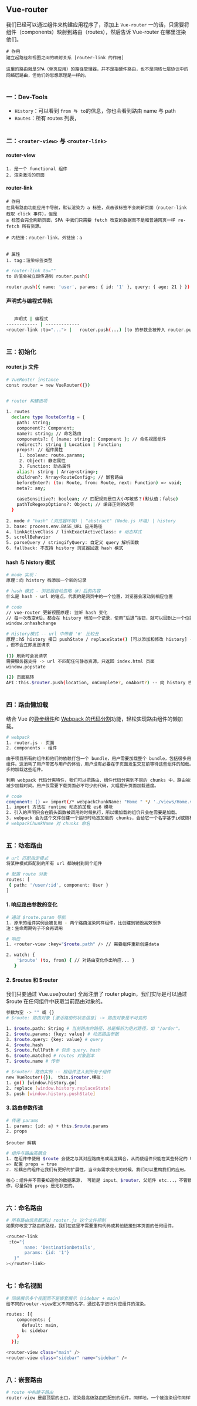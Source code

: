 


## Vue-router

我们已经可以通过组件来构建应用程序了，添加上 `Vue-router` 一的话，只需要将组件（components）映射到路由（routes），然后告诉 Vue-router 在哪里渲染他们。

```
# 作用
建立起路径和视图之间的映射关系 [router-link 的作用]

这里的路由就是SPA（单页应用）的路径管理器，并不是指硬件路由，也不是网络七层协议中的网络层路由，但他们的思想原理是一样的。
```

#
### 一：Dev-Tools


* `History`：可以看到 `from 与 to`的信息，你也会看到路由 name 与 path
* `Routes`：所有 routes 列表，


#
### 二：`<router-view>` 与 `<router-link>`

#### router-view

```
1. 是一个 functional 组件
2. 渲染激活的页面
```

#### router-link

```
# 作用
在具有路由功能应用中导航，默认渲染为 a 标签，点击该标签不会刷新页面（router-link 截取 click 事件），但是
a 标签会完全刷新页面，SPA 中我们只需要 fetch 改变的数据而不是和普通网页一样 re-fetch 所有资源。

# 内链接：router-link，外链接：a


# 属性
1. tag：渲染标签类型
```

```bash
# router-link to=""
to 的值会被立即传递到 router.push()

router.push({ name: 'user', params: { id: '1' }, query: { age: 21 } })
```

#### 声明式与编程式导航

```bash

   声明式 | 编程式
------------ | -------------
<router-link :to="..."> | 	router.push(...) [to 的参数会被传入 router.push()]
```

#
### 三：初始化

#### router.js 文件

```bash
# VueRouter instance
const router = new VueRouter({})


# router 构建选项
         
1. routes
  declare type RouteConfig = {
    path: string;
    component?: Component;
    name?: string; // 命名路由
    components?: { [name: string]: Component }; // 命名视图组件
    redirect?: string | Location | Function;
    props?: // 组件属性
     1. boolean: route.params;
     2. Object: 静态属性
     3. Function: 动态属性
    alias?: string | Array<string>;
    children?: Array<RouteConfig>; // 嵌套路由
    beforeEnter?: (to: Route, from: Route, next: Function) => void;
    meta?: any;
    
    caseSensitive?: boolean; // 匹配规则是否大小写敏感？(默认值：false)
    pathToRegexpOptions?: Object; // 编译正则的选项
  }
  
2. mode # "hash" (浏览器环境) | "abstract" (Node.js 环境) | history
3. base: process.env.BASE_URL 应用路径
4. linkActiveClass / linkExactActiveClass: # 动态样式
5. scrollBehavior
5. parseQuery / stringifyQuery: 自定义 query 解析函数
6. fallback: 不支持 history 浏览器回退 hash 模式
```

#### hash 与 history 模式
    
```bash
# mode 实现：
原理：向 history 栈添加一个新的记录
```

```bash
# hash 模式 - 浏览器自动忽略（#）后的内容
什么是 hash - url 的锚点，代表的是网页中的一个位置，浏览器会滚动到相应位置

# code 
// vue-router 更新视图原理: 监听 hash 变化
// 每一次改变#后，都会在 history 增加一个记录，使用”后退”按钮，就可以回到上一个位置
window.onhashchange
```

```bash
# History模式 -- url 中带着 '#' 比较丑
原理：h5 history 接口 pushState / replaceState() [可以添加和修改 history] -- 执行修改改变当前 url
，但不会立即发送请求
           
(1) 刷新时会发请求
需要服务器支持 -> url 不匹配任何静态资源，只返回 index.html 页面
window.popstate 

(2) 页面跳转
API：this.$router.push(location, onComplete?, onAbort?) -- 向 history 栈添加一个新的记录
```

#
### 四：路由懒加载

结合 Vue 的[异步组件](https://cn.vuejs.org/v2/guide/components-dynamic-async.html#%E5%BC%82%E6%AD%A5%E7%BB%84%E4%BB%B6)和 [Webpack 的代码分割](https://www.webpackjs.com/guides/code-splitting/)功能，轻松实现路由组件的懒加载。

```bash
# webpack
1. router.js - 页面
2. components - 组件

由于项目所有的组件和他们的依赖打包一个 bundle，用户需要加载整个 bundle，包括很多用户可能不会点击的
组件。这消耗了用户带宽与用户的体验，用户没有必要在于页面发生交互前等待这些组件的加载。我们可以动态的异
步的加载这些组件。

利用 webpack 代码分离特性，我们可以把路由、组件代码分离到不同的 chunks 中，路由被激活的时候才去加载，
减少加载时间。用户仅需要下载页面必不可少的代码，大幅提升页面加载速度。

# code
component: () => import(/* webpackChunkName: "Home " */ './views/Home.vue')
1. import 方法在 runtime 动态的加载 es6 模块
2. 引入的声明只会在箭头函数被调用的时候执行，所以懒加载的组价只会在需要是加载。
3. webpack 会为这个文件创建一个运行时动态加载的 chunks，会给它一个名字基于id或随机的hash值
# webpackChunkName 对 chunks 命名
```

#
### 五：动态路由

```bash
# url 匹配指定模式
将某种模式匹配到的所有 url 都映射到同个组件

# 配置 route 对象
routes: [
 { path: '/user/:id', component: User }
]
```

#### 1. 响应路由参数的变化

```bash
# 通过 $route.param 导航
1. 原来的组件实例会被复用 - 两个路由渲染同样组件，比创建到销毁高效很多
注：生命周期钩子不会再调用

# 响应
1. <router-view :key="$route.path" /> // 需要组件重新创建data

2. watch: {
    '$route' (to, from) { // 对路由变化作出响应... }
   }
```

#### 2. $routes 和 $router

我们只要通过 Vue.use(router) 全局注册了 router plugin，我们实际是可以通过 $route 在任何组件中获取当前路由对象的。

```bash
参数为空 -> "" 或 {}
# $route: 路由对象 [激活路由的状态信息] -> 路由对象是不可变的

1. $route.path: String # 当前路由的路径，总是解析为绝对路径，如 "/order"。
2. $route.params: {key: value} # 动态路由参数
3. $route.query: {key: value} # query
4. $route.hash
5. $route.fullPath # 包含 query、hash
6. $route.matched # routes 对象副本
7. $route.name # 传参

# $router: 路由实例 -- 根组件注入到所有子组件
new VueRouter({})， this.$router.模拟：
1. go() [window.history.go]
2. replace [window.history.replaceState]
3. push [window.history.pushState]
```

#### 3. 路由参数传递

```bash
# 传递 params
1. params: {id: a} + this.$route.params
2. props
```

`$router 解耦`

```bash
# 组件与路由高耦合
1. 在组件中使用 $route 会使之与其对应路由形成高度耦合，从而使组件只能在某些特定的 URL 上使用，限制了其灵活性。
=> 配置 props = true
2. 松耦合的组件让我们有更好的扩展性，当业务需求变化的时候，我们可以重构我们的应用。

核心：组件并不需要知道他的数据来源， 可能是 input、$router、父组件 etc...，不管数据源来自哪里，组件同样可以工
作，尽量保持 props 是无状态的。

```

#
### 六：命名路由

```bash
# 所有路由信息都通过 router.js 这个文件控制
如果你改变了路由的路径，我们在这里不需要重构代码或其他链接到本页面的任何组件。

<router-link
 :to="{
       name: 'DestinationDetails',
       params: {id: '1'}
   }"
></router-link>
```

#
### 七：命名视图

```bash
# 同级展示多个视图而不是嵌套展示（sidebar + main）
给不同的router-view定义不同的名字，通过名字进行对应组件的渲染。

routes: [{
    components: {
      default: main,
      b: sidebar
    }
  }];

<router-view class="main" />
<router-view class="sidebar" name="sidebar" />
```

#
### 八：嵌套路由

```bash
# route 中构建子路由
router-view 是最顶层的出口，渲染最高级路由匹配到的组件。同样地，一个被渲染组件同样可以包含自己的嵌套 router-view
```
